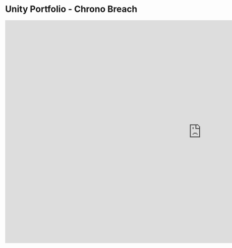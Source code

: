 # Unity Portfolio - Chrono Breach

<iframe width="1263" height="719" src="https://www.youtube.com/embed/sTdEx9n8rMI" title="Unity Portfolio (4K)" frameborder="0" allow="accelerometer; autoplay; clipboard-write; encrypted-media; gyroscope; picture-in-picture; web-share" referrerpolicy="strict-origin-when-cross-origin" allowfullscreen></iframe>
